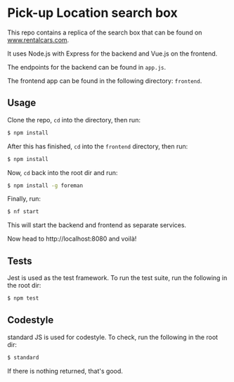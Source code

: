 # Pick-up Location search box

This repo contains a replica of the search box that can be found on www.rentalcars.com.

It uses Node.js with Express for the backend and Vue.js on the frontend.

The endpoints for the backend can be found in `app.js`.

The frontend app can be found in the following directory: `frontend`.

## Usage

Clone the repo, `cd` into the directory, then run:

```bash
$ npm install
```

After this has finished, `cd` into the `frontend` directory, then run:

```bash
$ npm install
```

Now, `cd` back into the root dir and run:

```bash
$ npm install -g foreman
```

Finally, run:

```bash
$ nf start
```

This will start the backend and frontend as separate services.

Now head to http://localhost:8080 and voilà!

## Tests

Jest is used as the test framework. To run the test suite, run the following in the root dir:

```bash
$ npm test
```

## Codestyle

standard JS is used for codestyle. To check, run the following in the root dir:

```bash
$ standard
```

If there is nothing returned, that's good.